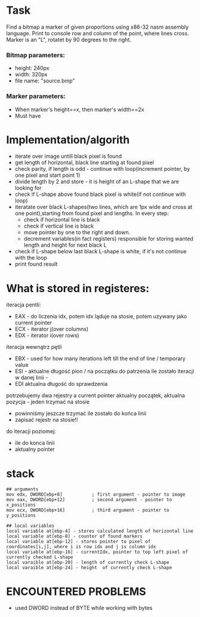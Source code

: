 # Task
Find a bitmap a marker of given proportions using x86-32 nasm assembly language. Print to console row and column of the point, where lines cross. Marker is an "L", rotatet by 90 degrees to the right.

### Bitmap parameters:
- height: 240px
- width: 320px
- file name: "source.bmp"
### Marker parameters: 
- When marker's height==x, then marker's width==2x
- Must have 

# Implementation/algorith 
- iterate over image untill black pixel is found
- get length of horizontal, black line starting at found pixel
- check parity, if length is odd - continue with loop(increment pointer, by one pixel and start point 1)
- divide length by 2 and store - it is height of an L-shape that we are looking for
- check if L-shape above found black pixel is white(if not continue with loop)
- iteratate over black L-shapes(two lines, which are 1px wide and cross at one point),starting from found pixel and lengths. In every step:
    - check if horizontal line is black 
    - check if vertical line is black 
    - move pointer by one to the right and down.
    - decrement variables(in fact registers) responsible for storing wanted length and height for next black L
- check if L-shape below last black L-shape is  white, if it's not continue with the loop 
- print found result

# What is stored in registeres:
iteracja pentli:
- EAX - do liczenia idx, potem idx ląduje na stosie, potem uzywany jako current pointer
- ECX - iterator j(over columns)  
- EDX - iterator i(over rows) 

iteracja wewnątrz pętli
- EBX - used for how many iterations left till the end of line / temporary value
- ESI - aktualne długość pion / na początku do patrzenia ile zostało iteracji w danej linii -  
- EDI aktualna długość do sprawdzenia  

potrzebujemy dwa rejestry a current pointer aktualny początek, aktualna pozycja 
    - jeden trzymać na stosie 
- powinniśmy jeszcze trzymać ile zostało do końca linii 
- zapisać rejestr na stosie!! 

do iteracji poziomej: 
- ile do konca linii 
- aktualny pointer 


# stack 
    ## arguments
    mov edx, DWORD[ebp+8]           ; first argument - pointer to image
    mov eax, DWORD[ebp+12]          ; second argument - pointer to x_positions
    mov ecx, DWORD[ebp+16]          ; third argument - pointer to y_positions

    ## local variables 
    local variable at[ebp-4] - stores calculated length of horizontal line
    local variable at[ebp-8] - counter of found markers 
    local variable at[ebp-12] - stores pointer to pixel of coordinates[i,j], where i is row idx and j is column idx
    local variable at[ebp-16] - currentIdx, pointer to top left pixel of currently checked L-shape
    local varaible at[ebp-20] - length of currently check L-shape
    local varaible at[ebp-24] - height  of currently check L-shape

# ENCOUNTERED PROBLEMS
- used DWORD instead of BYTE while working with bytes 
